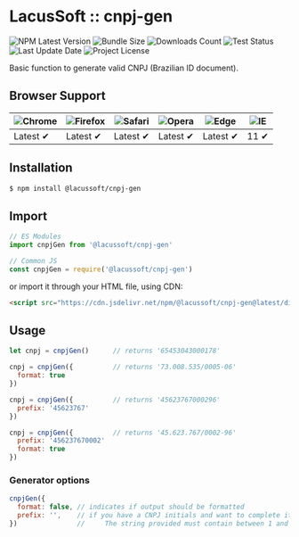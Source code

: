 # LacusSoft :: cnpj-gen

![NPM Latest Version](https://img.shields.io/npm/v/@lacussoft/cnpj-gen)
![Bundle Size](https://img.shields.io/bundlephobia/min/@lacussoft/cnpj-gen?label=bundle%20size)
![Downloads Count](https://img.shields.io/npm/dm/@lacussoft/cnpj-gen.svg)
![Test Status](https://img.shields.io/github/actions/workflow/status/juliolmuller/cnpj-utils-js/release.yml?label=ci/cd)
![Last Update Date](https://img.shields.io/github/last-commit/juliolmuller/cnpj-utils-js)
![Project License](https://img.shields.io/github/license/juliolmuller/cnpj-utils-js)

Basic function to generate valid CNPJ (Brazilian ID document).

## Browser Support

![Chrome](https://raw.github.com/alrra/browser-logos/master/src/chrome/chrome_48x48.png) | ![Firefox](https://raw.github.com/alrra/browser-logos/master/src/firefox/firefox_48x48.png) | ![Safari](https://raw.github.com/alrra/browser-logos/master/src/safari/safari_48x48.png) | ![Opera](https://raw.github.com/alrra/browser-logos/master/src/opera/opera_48x48.png) | ![Edge](https://raw.github.com/alrra/browser-logos/master/src/edge/edge_48x48.png) | ![IE](https://raw.github.com/alrra/browser-logos/master/src/archive/internet-explorer_9-11/internet-explorer_9-11_48x48.png) |
--- | --- | --- | --- | --- | --- |
Latest ✔ | Latest ✔ | Latest ✔ | Latest ✔ | Latest ✔ | 11 ✔ |

## Installation

```bash
$ npm install @lacussoft/cnpj-gen
```

## Import

```js
// ES Modules
import cnpjGen from '@lacussoft/cnpj-gen'

// Common JS
const cnpjGen = require('@lacussoft/cnpj-gen')
```

or import it through your HTML file, using CDN:

```html
<script src="https://cdn.jsdelivr.net/npm/@lacussoft/cnpj-gen@latest/dist/cnpj-gen.min.js"></script>
```

## Usage

```js
let cnpj = cnpjGen()      // returns '65453043000178'

cnpj = cnpjGen({          // returns '73.008.535/0005-06'
  format: true
})

cnpj = cnpjGen({          // returns '45623767000296'
  prefix: '45623767'
})

cnpj = cnpjGen({          // returns '45.623.767/0002-96'
  prefix: '456237670002'
  format: true
})
```

### Generator options

```js
cnpjGen({
  format: false, // indicates if output should be formatted
  prefix: '',    // if you have a CNPJ initials and want to complete it with valid digits.
})               //     The string provided must contain between 1 and 12 digits!
```
